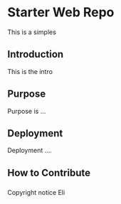# Starter Web Repo

This is a simples
## Introduction

This is the intro

## Purpose

Purpose is ...

## Deployment

Deployment ....

## How to Contribute


###
Copyright notice
Eli

